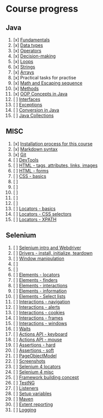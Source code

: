 # Course progress 

## Java 

1. [x] [Fundamentals](fundamentals/markdown/Fundamentals.md)
2. [x] [Data types](fundamentals/markdown/DataTypes.md)
3. [x] [Operators](fundamentals/markdown/Operators.md)
4. [x] [Decision-making](fundamentals/markdown/DecisionMaking.md)
5. [x] [Loops](fundamentals/markdown/Loops.md)
6. [x] [Strings](fundamentals/markdown/Strings.md)
7. [x] [Arrays](fundamentals/markdown/Arrays.md)
8. [x] Practical tasks for practise
9. [x] [Math and Escaping sequence](fundamentals/markdown/Misc.md)
10. [x] [Methods](fundamentals/markdown/Methods.md)
11. [x] [OOP Concepts in Java](fundamentals/markdown/OOP.md)
12. [ ] [Interfaces](fundamentals/markdown/OOP2.md)
14. [ ] [Exceptions](fundamentals/markdown/Exceptions.md) 
15. [ ] [Conversion in Java](fundamentals/markdown/Conversion.md) 
16. [ ] [Java Collections](fundamentals/markdown/Collections.md)

## MISC

1. [x] [Installation process for this course](installations/basicSetup.md)
2. [x] [Markdown syntax](misc/Markdown.md)
3. [x] [Git](misc/Git.md)
4. [ ] [DevTools](misc/DevTools.md)
5. [ ] [HTML - tags, attributes, links, images]()
5. [ ] [HTML - forms]()
5. [ ] [CSS - basics]()
5. [ ] []()
5. [ ] []()
5. [ ] []()
5. [ ] []()
5. [ ] []()
6. [ ] [Locators - basics]()
7. [ ] [Locators - CSS selectors]()
8. [ ] [Locators - XPATH]()

## Selenium

1. [ ] [Selenium intro and Webdriver]()
2. [ ] [Drivers - install, initialize, teardown]()
3. [ ] [Window manipulation]()
4. [ ] []()
5. [ ] []()
6. [ ] [Elements - locators]()
7. [ ] [Elements - finders]()
8. [ ] [Elements - interactions]()
9. [ ] [Elements - information]()
10. [ ] [Elements - Select lists]()
11. [ ] [Interactions - navigation]()
12. [ ] [Interactions - alerts]()
13. [ ] [Interactions - cookies]()
14. [ ] [Interactions - frames]()
15. [ ] [Interactions - windows]()
16. [ ] [Waits]()
17. [ ] [Actions API - keyboard]()
18. [ ] [Actions API - mouse]()
19. [ ] [Assertions - hard]()
19. [ ] [Assertions - soft]()
19. [ ] [PageObjectModel]()
20. [ ] [Screenshots]()
20. [ ] [Selenium 4 locators]()
20. [ ] [Selenium 4 misc]()
20. [ ] [Framework building concept]()
20. [ ] [TestNG]()
20. [ ] [Listeners]()
20. [ ] [Setup variables]()
20. [ ] [Maven]()
20. [ ] [Extent reporting]()
20. [ ] [Logging]()


